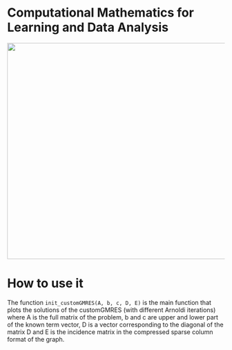 # **Computational Mathematics for Learning and Data Analysis**

<p align="center">
  <img height=500px width=550px src="https://user-images.githubusercontent.com/73891662/148542540-b0cb8277-d883-46a2-8de1-3058101c0372.PNG">
</p>

# **How to use it**

The function `init_customGMRES(A, b, c, D, E)` is the main function that plots the solutions of the customGMRES (with different Arnoldi iterations) where A is the full matrix of the problem, b and c are upper and lower part of the known term vector, D is a vector corresponding to the diagonal of the matrix D and E is the incidence matrix in the compressed sparse column format of the graph.<br /> <br />
